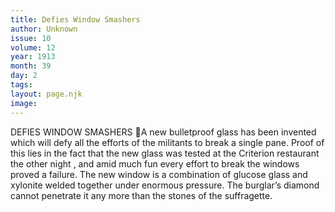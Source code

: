 ```yaml
---
title: Defies Window Smashers
author: Unknown
issue: 10
volume: 12
year: 1913
month: 39
day: 2
tags:
layout: page.njk
image:
---
```

DEFIES WINDOW SMASHERS A new bulletproof glass has been invented which will defy all the efforts of the militants to break a single pane. Proof of this lies in the fact that the new glass was tested at the Criterion restaurant the other night , and amid much fun every effort to break the windows proved a failure. The new window is a combination of glucose glass and xylonite welded together under enormous pressure. The burglar’s diamond cannot penetrate it any more than the stones of the suffragette. 
